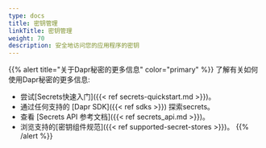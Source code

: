 ```yaml
---
type: docs
title: 密钥管理
linkTitle: 密钥管理
weight: 70
description: 安全地访问您的应用程序的密钥
---
```


{{% alert title="关于Dapr秘密的更多信息" color="primary" %}}
了解有关如何使用Dapr秘密的更多信息:

- 尝试[Secrets快速入门]({{< ref secrets-quickstart.md >}})。
- 通过任何支持的 [Dapr SDK]({{< ref sdks >}}) 探索secrets。
- 查看 [Secrets API 参考文档]({{< ref secrets_api.md >}})。
- 浏览支持的[密钥组件规范]({{< ref supported-secret-stores >}})。
  {{% /alert %}}
